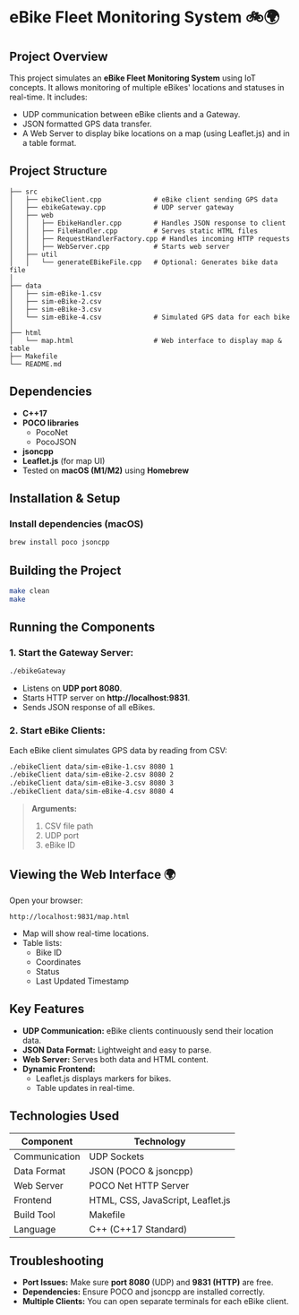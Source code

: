 
# eBike Fleet Monitoring System 🚲🌍

## Project Overview

This project simulates an **eBike Fleet Monitoring System** using IoT concepts. It allows monitoring of multiple eBikes' locations and statuses in real-time. It includes:

- UDP communication between eBike clients and a Gateway.
- JSON formatted GPS data transfer.
- A Web Server to display bike locations on a map (using Leaflet.js) and in a table format.

## Project Structure

```
├── src
│   ├── ebikeClient.cpp             # eBike client sending GPS data
│   ├── ebikeGateway.cpp            # UDP server gateway
│   ├── web
│   │   ├── EbikeHandler.cpp        # Handles JSON response to client
│   │   ├── FileHandler.cpp         # Serves static HTML files
│   │   ├── RequestHandlerFactory.cpp # Handles incoming HTTP requests
│   │   ├── WebServer.cpp           # Starts web server
│   ├── util
│   │   └── generateEBikeFile.cpp   # Optional: Generates bike data file
│
├── data
│   ├── sim-eBike-1.csv
│   ├── sim-eBike-2.csv
│   ├── sim-eBike-3.csv
│   └── sim-eBike-4.csv             # Simulated GPS data for each bike
│
├── html
│   └── map.html                    # Web interface to display map & table
├── Makefile
└── README.md
```

## Dependencies

- **C++17**
- **POCO libraries**
    - PocoNet
    - PocoJSON
- **jsoncpp**
- **Leaflet.js** (for map UI)
- Tested on **macOS (M1/M2)** using **Homebrew**

## Installation & Setup

### Install dependencies (macOS)
```bash
brew install poco jsoncpp
```

## Building the Project

```bash
make clean
make
```

## Running the Components

### 1. Start the Gateway Server:

```bash
./ebikeGateway
```

- Listens on **UDP port 8080**.
- Starts HTTP server on **http://localhost:9831**.
- Sends JSON response of all eBikes.

### 2. Start eBike Clients:

Each eBike client simulates GPS data by reading from CSV:

```bash
./ebikeClient data/sim-eBike-1.csv 8080 1
./ebikeClient data/sim-eBike-2.csv 8080 2
./ebikeClient data/sim-eBike-3.csv 8080 3
./ebikeClient data/sim-eBike-4.csv 8080 4
```

> **Arguments:**
> 1. CSV file path
> 2. UDP port
> 3. eBike ID

## Viewing the Web Interface 🌍

Open your browser:

```
http://localhost:9831/map.html
```

- Map will show real-time locations.
- Table lists:
  - Bike ID
  - Coordinates
  - Status
  - Last Updated Timestamp

## Key Features

- **UDP Communication:** eBike clients continuously send their location data.
- **JSON Data Format:** Lightweight and easy to parse.
- **Web Server:** Serves both data and HTML content.
- **Dynamic Frontend:**
  - Leaflet.js displays markers for bikes.
  - Table updates in real-time.

## Technologies Used

| Component              | Technology                           |
|-----------------------|--------------------------------------|
| Communication         | UDP Sockets                          |
| Data Format           | JSON (POCO & jsoncpp)                |
| Web Server            | POCO Net HTTP Server                 |
| Frontend              | HTML, CSS, JavaScript, Leaflet.js    |
| Build Tool            | Makefile                             |
| Language              | C++ (C++17 Standard)                 |

## Troubleshooting

- **Port Issues:** Make sure **port 8080** (UDP) and **9831 (HTTP)** are free.
- **Dependencies:** Ensure POCO and jsoncpp are installed correctly.
- **Multiple Clients:** You can open separate terminals for each eBike client.

